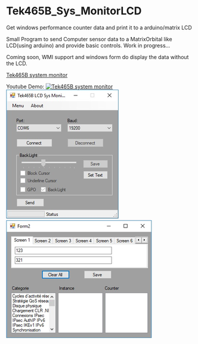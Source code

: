 # Tek465B_Sys_MonitorLCD
Get windows performance counter data and print it to a arduino/matrix LCD

Small Program to send Computer sensor data to a MatrixOrbital like LCD(using arduino) and provide basic controls.
Work in progress...

Coming soon, WMI support and windows form do display the data without the LCD.


<a href='https://www.youtube.com/watch?v=0hyw8KdVvFY'>Tek465B system monitor</a>

Youtube Demo: <a href='hhttps://www.youtube.com/watch?v=0hyw8KdVvFY'><img alt='Tek465B system monitor' src='https://pledgie.com/campaigns/35234.png?skin_name=chrome' border='0' ></a>
![AppImage1](https://github.com/Tek465B/Tek465B_Sys_MonitorLCD/blob/master/AppImage1.jpg)
![AppImage2](https://github.com/Tek465B/Tek465B_Sys_MonitorLCD/blob/master/AppImage2.jpg)

